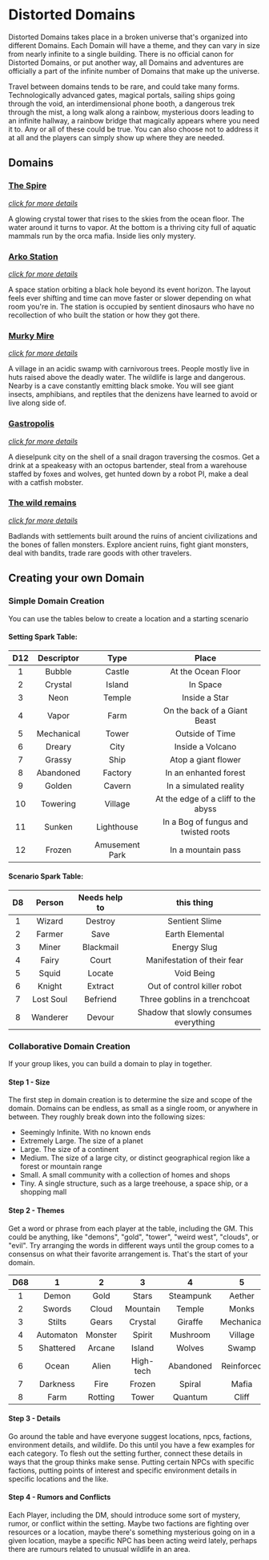 # Distorted Domains

Distorted Domains takes place in a broken universe that's organized into different Domains. Each Domain will have a theme, and they can vary in size from nearly infinite to a single building. There is no official canon for Distorted Domains, or put another way, all Domains and adventures are officially a part of the infinite number of Domains that make up the universe. 

Travel between domains tends to be rare, and could take many forms. Technologically advanced gates, magical portals, sailing ships going through the void, an interdimensional phone booth, a dangerous trek through the mist, a long walk along a rainbow, mysterious doors leading to an infinite hallway, a rainbow bridge that magically appears where you need it to. Any or all of these could be true. You can also choose not to address it at all and the players can simply show up where they are needed.



## Domains

### [The Spire](/setting/the-spire)

*[click for more details](setting/the-spire)*

A glowing crystal tower that rises to the skies from the ocean floor. The water around it turns to vapor. At the bottom is a thriving city full of aquatic mammals run by the orca mafia. Inside lies only mystery.


### [Arko Station](/setting/arko-station)

*[click for more details](setting/arko-station)*

A space station orbiting a black hole beyond its event horizon. The layout feels ever shifting and time can move faster or slower depending on what room you're in. The station is occupied by sentient dinosaurs who have no recollection of who built the station or how they got there.

### [Murky Mire](/setting/murky-mire)

*[click for more details](setting/murky-mire)*

A village in an acidic swamp with carnivorous trees. People mostly live in huts raised above the deadly water. The wildlife is large and dangerous. Nearby is a cave constantly emitting black smoke. You will see giant insects, amphibians, and reptiles that the denizens have learned to avoid or live along side of.

### [Gastropolis](/setting/gastropolis)

*[click for more details](setting/gastropolis)*

A dieselpunk city on the shell of a snail dragon traversing the cosmos. Get a drink at a speakeasy with an octopus bartender, steal from a warehouse staffed by foxes and wolves, get hunted down by a robot PI, make a deal with a catfish mobster.

### [The wild remains](/setting/wild-remains)

*[click for more details](setting/wild-remains)*

Badlands with settlements built around the ruins of ancient civilizations and the bones of fallen monsters. Explore ancient ruins, fight giant monsters, deal with bandits, trade rare goods with other travelers.

## Creating your own Domain

### Simple Domain Creation

You can use the tables below to create a location and a starting scenario

#### Setting Spark Table:

D12 | Descriptor | Type    | Place  |
:-: | :-:        | :-:     | :-:
1   | Bubble     | Castle  | At the Ocean Floor
2   | Crystal    | Island  | In Space
3   | Neon       | Temple  | Inside a Star
4   | Vapor      | Farm    | On the back of a Giant Beast
5   | Mechanical | Tower   | Outside of Time
6   | Dreary     | City    | Inside a Volcano
7   | Grassy     | Ship    | Atop a giant flower
8   | Abandoned  | Factory | In an enhanted forest
9   | Golden     | Cavern  | In a simulated reality
10  | Towering   | Village | At the edge of a cliff to the abyss
11  | Sunken     | Lighthouse | In a Bog of fungus and twisted roots
12  | Frozen     | Amusement Park | In a mountain pass

#### Scenario Spark Table:

D8  | Person | Needs help to | this thing
:-: | :----: | :-----------: | :-----------:
1   | Wizard | Destroy       | Sentient Slime
2   | Farmer | Save          | Earth Elemental
3   | Miner  | Blackmail     | Energy Slug
4   | Fairy  | Court         | Manifestation of their fear
5   | Squid  | Locate        | Void Being
6   | Knight  | Extract      | Out of control killer robot
7   | Lost Soul | Befriend   | Three goblins in a trenchcoat
8   | Wanderer  | Devour     | Shadow that slowly consumes everything

### Collaborative Domain Creation

If your group likes, you can build a domain to play in together.

#### Step 1 - Size

The first step in domain creation is to determine the size and scope of the domain. Domains can be endless, as small as a single room, or anywhere in between. They roughly break down into the following sizes:
- Seemingly Infinite. With no known ends
- Extremely Large. The size of a planet
- Large. The size of a continent
- Medium. The size of a large city, or distinct geographical region like a forest or mountain range
- Small. A small community with a collection of homes and shops
- Tiny. A single structure, such as a large treehouse, a space ship, or a shopping mall

#### Step 2 - Themes

Get a word or phrase from each player at the table, including the GM. This could be anything, like "demons", "gold", "tower", "weird west", "clouds", or "evil". Try arranging the words in different ways until the group comes to a consensus on what their favorite arrangement is. That's the start of your domain. 


D68 | 1 |  2 |  3 |  4 |  5 |  6
:-: | :-: | :-: | :-: | :-: | :-: | :-:
1  | Demon	|	Gold	|	Stars	|	Steampunk	|	Aether	|	Revolution
2  | Swords	|	Cloud	|	Mountain	|	Temple	|	Monks	|	River	
3  | Stilts	|	Gears	|	Crystal	|	Giraffe	|	Mechanical	|	Gateway
4  | Automaton	|	Monster	|	Spirit	|	Mushroom	|	Village	|	Boat
5  | Shattered	|	Arcane	|	Island	|	Wolves	|	Swamp	|	Fortress
6  | Ocean	|	Alien	|	High-tech	|	Abandoned	|	Reinforced	|	Walking
7  | Darkness	|	Fire	|	Frozen	|	Spiral	|	Mafia	|	Corporation	
8  | Farm	|	Rotting	|	Tower	|	Quantum	|	Cliff	|	Hut

#### Step 3 - Details

Go around the table and have everyone suggest locations, npcs, factions, environment details, and wildlife. Do this until you have a few examples for each category. To flesh out the setting further, connect these details in ways that the group thinks make sense. Putting certain NPCs with specific factions, putting points of interest and specific environment details in specific locations and the like.

#### Step 4 - Rumors and Conflicts

Each Player, including the DM, should introduce some sort of mystery, rumor, or conflict within the setting. Maybe two factions are fighting over resources or a location, maybe there's something mysterious going on in a given location, maybe a specific NPC has been acting weird lately, perhaps there are rumours related to unusual wildlife in an area.
